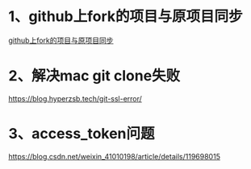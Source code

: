
# 1、github上fork的项目与原项目同步

[github上fork的项目与原项目同步](https://blog.csdn.net/qq1332479771/article/details/56087333)

# 2、解决mac git clone失败

https://blog.hyperzsb.tech/git-ssl-error/

# 3、access_token问题

https://blog.csdn.net/weixin_41010198/article/details/119698015





